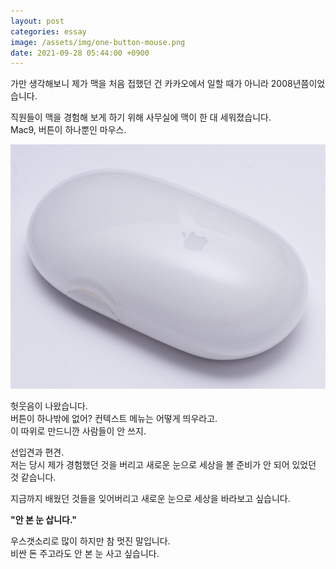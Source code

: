 ```yaml
---
layout: post
categories: essay
image: /assets/img/one-button-mouse.png
date: 2021-09-28 05:44:00 +0900
---
```


가만 생각해보니 제가 맥을 처음 접했던 건 카카오에서 일할 때가 아니라 2008년쯤이었습니다.

직원들이 맥을 경험해 보게 하기 위해 사무실에 맥이 한 대 세워졌습니다.  
Mac9, 버튼이 하나뿐인 마우스.

![one-button-mouse](/assets/img/one-button-mouse.png)

헛웃음이 나왔습니다.  
버튼이 하나밖에 없어? 컨텍스트 메뉴는 어떻게 띄우라고.  
이 따위로 만드니깐 사람들이 안 쓰지.

선입견과 편견.  
저는 당시 제가 경험했던 것을 버리고 새로운 눈으로 세상을 볼 준비가 안 되어 있었던 것 같습니다.

지금까지 배웠던 것들을 잊어버리고 새로운 눈으로 세상을 바라보고 싶습니다.

**"안 본 눈 삽니다."**

우스갯소리로 많이 하지만 참 멋진 말입니다.  
비싼 돈 주고라도 안 본 눈 사고 싶습니다.